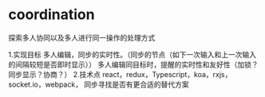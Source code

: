 # coordination
探索多人协同以及多人进行同一操作的处理方式

1.实现目标
  多人编辑，同步的实时性。（同步的节点（如下一次输入和上一次输入的间隔较短是否即时显示））
  多人编辑同目标时，提醒的实时性和友好性（加锁？同步显示？协商？）
2.技术点
  react，redux，Typescript，koa，rxjs，socket.io，webpack，
  同步寻找是否有更合适的替代方案

 
  
  
